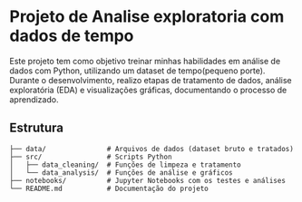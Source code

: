 # Projeto de Analise exploratoria com dados de tempo

Este projeto tem como objetivo treinar minhas habilidades em análise de dados com Python, utilizando um dataset de tempo(pequeno porte).
Durante o desenvolvimento, realizo etapas de tratamento de dados, análise exploratória (EDA) e visualizações gráficas, documentando o processo de aprendizado.

## Estrutura
```
├── data/               # Arquivos de dados (dataset bruto e tratados)
├── src/                # Scripts Python
│   ├── data_cleaning/  # Funções de limpeza e tratamento
│   └── data_analysis/  # Funções de análise e gráficos
├── notebooks/          # Jupyter Notebooks com os testes e análises
└── README.md           # Documentação do projeto
```
